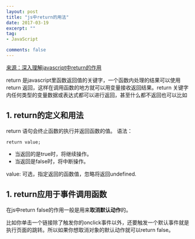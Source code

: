 ```yaml
---
layout: post
title: "js中return的用法"
date: 2017-03-19
excerpt: ""
tag:
- JavaScript

comments: false
---
```


[来源：深入理解javascript中return的作用](http://www.jb51.net/article/45018.htm)


return 是javascript里函数返回值的关键字，一个函数内处理的结果可以使用return 返回，这样在调用函数的地方就可以用变量接收返回结果。return 关键字内任何类型的变量数据或表达式都可以进行返回，甚至什么都不返回也可以比如


## 1. return的定义和用法
return 语句会终止函数的执行并返回函数的值。
语法：

	return value;

- 当返回的是true时，将继续操作。
- 当返回是false时，将中断操作。


value: 可选，指定返回的函数值，忽略将返回undefined.

## 1. return应用于事件调用函数

在js中return false的作用一般是用来**取消默认动作**的。

比如你单击一个链接除了触发你的onclick事件以外，还要触发一个默认事件就是执行页面的跳转。所以如果你想取消对象的默认动作就可以return false。
